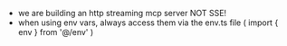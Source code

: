 - we are building an http streaming mcp server NOT SSE!
- when using env vars, always access them via the env.ts file ( import { env } from '@/env'
 )